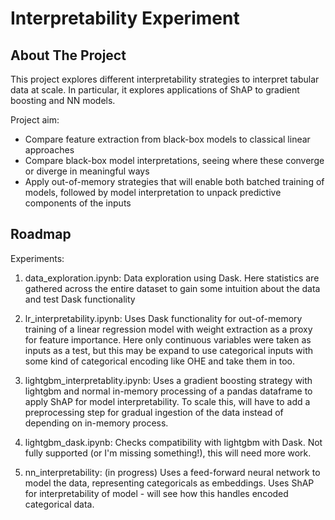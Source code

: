# Interpretability Experiment


<!-- ABOUT THE PROJECT -->
## About The Project

This project explores different interpretability strategies to interpret tabular data at scale. In particular, it explores applications of ShAP to gradient boosting and NN models. 

Project aim:
* Compare feature extraction from black-box models to classical linear approaches
* Compare black-box model interpretations, seeing where these converge or diverge in meaningful ways
* Apply out-of-memory strategies that will enable both batched training of models, followed by model interpretation to unpack predictive components of the inputs


<!-- ROADMAP -->
## Roadmap

Experiments: 
1. data_exploration.ipynb:  Data exploration using Dask. Here statistics are gathered across the entire dataset to gain some intuition about the data and test Dask functionality

2. lr_interpretability.ipynb:  Uses Dask functionality for out-of-memory training of a linear regression model with weight extraction as a proxy for feature importance. Here only continuous variables were taken as inputs as a test, but this may be expand to use categorical inputs with some kind of categorical encoding like OHE and take them in too.

3. lightgbm_interpretablity.ipynb:  Uses a gradient boosting strategy with lightgbm and normal in-memory processing of a pandas dataframe to apply ShAP for model interpretability. To scale this, will have to add a preprocessing step for gradual ingestion of the data instead of depending on in-memory process. 

4. lightgbm_dask.ipynb: Checks compatibility with lightgbm with Dask. Not fully supported (or I'm missing something!), this will need more work. 

5. nn_interpretability: (in progress) Uses a feed-forward neural network to model the data, representing categoricals as embeddings. Uses ShAP for interpretability of model - will see how this handles encoded categorical data. 


